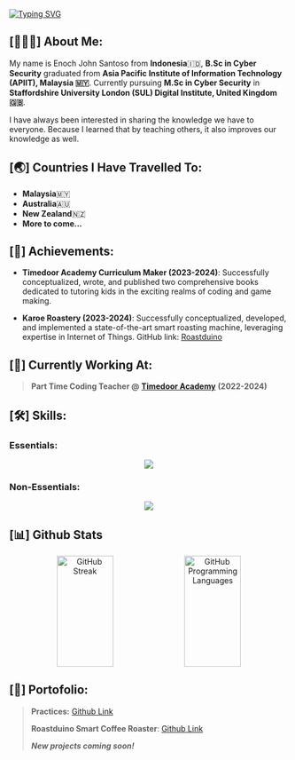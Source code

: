 <div align="center" style="display: inline-block;">
    <a href="https://git.io/typing-svg"><img src="https://readme-typing-svg.herokuapp.com?font=Major+Mono+Display&duration=3500&pause=2500&color=F7F7F7&vCenter=true&random=false&width=435&lines=Welcome+to+Buzz90's+Github!" alt="Typing SVG" /></a>
</div>

## [👨🏻‍💻] About Me:
My name is Enoch John Santoso from **Indonesia**🇮🇩,  **B.Sc in Cyber Security** graduated from **Asia Pacific Institute of Information Technology (APIIT), Malaysia 🇲🇾**. Currently pursuing **M.Sc in Cyber Security** in **Staffordshire University London (SUL) Digital Institute, United Kingdom 🇬🇧**.

I have always been interested in sharing the knowledge we have to everyone. Because I learned that by teaching others, it also improves our knowledge as well.

## [🌏] Countries I Have Travelled To:

- **Malaysia**🇲🇾
- **Australia**🇦🇺
- **New Zealand**🇳🇿
- **More to come...**

## [🏅] Achievements:

- **Timedoor Academy Curriculum Maker (2023-2024)**: Successfully conceptualized, wrote, and published two comprehensive books dedicated to tutoring kids in the exciting realms of coding and game making.

- **Karoe Roastery (2023-2024)**: Successfully conceptualized, developed, and implemented a state-of-the-art smart roasting machine, leveraging expertise in Internet of Things. GitHub link: [Roastduino](https://github.com/Buzz90/Roastduino)

## [📍] Currently Working At:

> **Part Time Coding Teacher @** [**Timedoor Academy**](https://timedooracademy.com/) **(2022-2024)**

## [🛠️] Skills:

### Essentials:

<p align="center">
    <img src="https://skillicons.dev/icons?i=arduino,cs,cpp,eclipse,github,html,htmx,java,js,kali,linux,md,mysql,opencv,php,powershell,processing,py,visualstudio,vscode&perline=10"/>
  </a>
</p>

### Non-Essentials:

<p align="center">
    <img src="https://skillicons.dev/icons?i=ae,ai,ps,pr,blender,lua,notion,replit,robloxstudio,sketchup,&perline=10"/>
  </a>
</p>

## [📊] Github Stats

<p align="center">
    <img align="center" width="45%" height="200" src="https://github-readme-streak-stats.herokuapp.com?user=Buzz90&theme=transparent" alt="GitHub Streak"/>
    <img align="center" width="45%" height="200" src="https://github-readme-stats.vercel.app/api/top-langs/?username=Buzz90&theme=transparent&layout=compact&langs_count=20&hide_title=true" alt="GitHub Programming Languages"/>
    </a>
</p>


## [💼] Portofolio:

> **Practices:** [Github Link](https://github.com/Buzz90/Cybersecurity-Practices/blob/main/)
>
> **Roastduino Smart Coffee Roaster**: [Github Link](https://github.com/Buzz90/Roastduino)
>
> ***New projects coming soon!***
